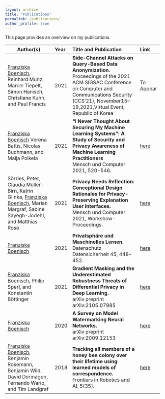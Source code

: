 ```yaml
---
layout: archive
title: "Publications"
permalink: /publications/
author_profile: true
---
```



This page provides an overview on my publications.

| Author(s)          | Year| Title and Publication                                                        | Link |
| --------- |:---|:---------|:---|
| <ins>Franziska Boenisch</ins>, Reinhard Munz, Marcel Tiepelt, Simon Hanisch, Christiane Kuhn, and Paul Francis      | 2021 | **Side-Channel Attacks on Query-Based Data Anonymization.** <br> Proceedings of the 2021 ACM SIGSAC Conference on Computer and Communications Security (CCS’21), November15–19,2021,Virtual Event, Republic of Korea| To Appear|
| <ins>Franziska Boenisch</ins> Verena Battis, Nicolas Buchmann, and Maija Poikela      | 2021 | **“I Never Thought About Securing My Machine Learning Systems”: A Study of Security and Privacy Awareness of Machine Learning Practitioners** <br> Mensch und Computer 2021, 520-546.                        | [here](https://dl.acm.org/doi/abs/10.1145/3473856.3473869)|
| Sörries, Peter, Claudia Müller-Birn, Katrin Glinka, <ins>Franziska Boenisch</ins>, Marian Margraf, Sabine Sayegh-Jodehl, and Matthias Rose      | 2021 | **Privacy Needs Reflection: Conceptional Design Rationales for Privacy-Preserving Explanation User Interfaces.** <br> Mensch und Computer 2021, Workshow-Proceedings.                        | [here](https://dl.gi.de/bitstream/handle/20.500.12116/37418/Beitrag_389__a.pdf?sequence=1&isAllowed=y)|
| <ins>Franziska Boenisch</ins>      | 2021 | **Privatsphäre und Maschinelles Lernen.** <br> Datenschutz Datensicherheit 45, 448–452.                        | [here](https://doi.org/10.1007/s11623-021-1469-3)|
| <ins>Franziska Boenisch</ins>, Philip Sperl, and Konstantin Böttinger        | 2021 | **Gradient Masking and the Underestimated Robustness Threats of Differential Privacy in Deep Learning.** <br> arXiv preprint arXiv:2105.07985                           | [here](https://arxiv.org/pdf/2105.07985.pdf)|
| <ins>Franziska Boenisch</ins>        | 2020 | **A Survey on Model Watermarking Neural Networks.** <br> arXiv preprint arXiv:2009.12153                           | [here](https://arxiv.org/pdf/2009.12153.pdf)|
| <ins>Franziska Boenisch</ins>,  Benjamin Rosemann, Benjamin Wild, David Dormagen, Fernando Wario, and Tim Landgraf          | 2018 | **Tracking all members of a honey bee colony over their lifetime using learned models of correspondence.** <br>  Frontiers in Robotics and AI. 5(35).              |[here](https://www.frontiersin.org/articles/10.3389/frobt.2018.00035/full)

